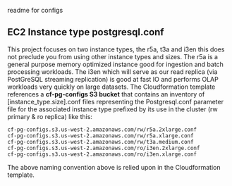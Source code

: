 readme for configs
## EC2 Instance type postgresql.conf

This project focuses on two instance types, the r5a, t3a and i3en this does not preclude you from using other instance types and sizes. The r5a is a general purpose memory optimized instance good for ingestion and batch processing workloads. The i3en which will serve as our read replica (via PostGreSQL streaming replication) is good at fast IO and performs OLAP workloads very quickly on large datasets. The Cloudformation template references a **cf-pg-configs S3 bucket** that contains an inventory of [instance_type.size].conf files representing the Postgresql.conf parameter file for the associated instance type prefixed by its use in the cluster (rw primary & ro replica) like this:


```
cf-pg-configs.s3.us-west-2.amazonaws.com/rw/r5a.2xlarge.conf
cf-pg-configs.s3.us-west-2.amazonaws.com/rw/r5a.xlarge.conf
cf-pg-configs.s3.us-west-2.amazonaws.com/rw/t3a.medium.conf
cf-pg-configs.s3.us-west-2.amazonaws.com/ro/i3en.2xlarge.conf
cf-pg-configs.s3.us-west-2.amazonaws.com/ro/i3en.xlarge.conf
```

The above naming convention above is relied upon in the Cloudformation template.  